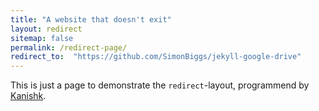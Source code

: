 ```yaml
---
title: "A website that doesn't exit"
layout: redirect
sitemap: false
permalink: /redirect-page/
redirect_to:  "https://github.com/SimonBiggs/jekyll-google-drive"
---
```

This is just a page to demonstrate the `redirect`-layout, programmend by [Kanishk](http://codingtips.kanishkkunal.in/about/).
